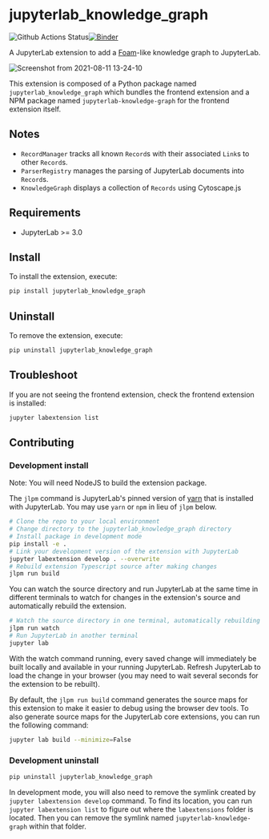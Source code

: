 # jupyterlab_knowledge_graph

![Github Actions Status](https://github.com/github_username/jupyterlab-knowledge-graph/workflows/Build/badge.svg)[![Binder](https://mybinder.org/badge_logo.svg)](https://mybinder.org/v2/gh/github_username/jupyterlab-knowledge-graph/main?urlpath=lab)

A JupyterLab extension to add a [Foam](https://github.com/foambubble/foam)-like knowledge graph to JupyterLab.

![Screenshot from 2021-08-11 13-24-10](https://user-images.githubusercontent.com/1248413/129027986-59ffacb4-5669-4cc9-a466-7eb33556febf.png)


This extension is composed of a Python package named `jupyterlab_knowledge_graph`
which bundles the frontend extension and a NPM package named `jupyterlab-knowledge-graph`
for the frontend extension itself.

## Notes
* `RecordManager` tracks all known `Record`s with their associated `Link`s to other `Record`s. 
* `ParserRegistry` manages the parsing of JupyterLab documents into `Record`s.
* `KnowledgeGraph` displays a collection of `Records` using Cytoscape.js


## Requirements

* JupyterLab >= 3.0

## Install

To install the extension, execute:

```bash
pip install jupyterlab_knowledge_graph
```

## Uninstall

To remove the extension, execute:

```bash
pip uninstall jupyterlab_knowledge_graph
```


## Troubleshoot

If you are not seeing
the frontend extension, check the frontend extension is installed:

```bash
jupyter labextension list
```


## Contributing

### Development install

Note: You will need NodeJS to build the extension package.

The `jlpm` command is JupyterLab's pinned version of
[yarn](https://yarnpkg.com/) that is installed with JupyterLab. You may use
`yarn` or `npm` in lieu of `jlpm` below.

```bash
# Clone the repo to your local environment
# Change directory to the jupyterlab_knowledge_graph directory
# Install package in development mode
pip install -e .
# Link your development version of the extension with JupyterLab
jupyter labextension develop . --overwrite
# Rebuild extension Typescript source after making changes
jlpm run build
```

You can watch the source directory and run JupyterLab at the same time in different terminals to watch for changes in the extension's source and automatically rebuild the extension.

```bash
# Watch the source directory in one terminal, automatically rebuilding when needed
jlpm run watch
# Run JupyterLab in another terminal
jupyter lab
```

With the watch command running, every saved change will immediately be built locally and available in your running JupyterLab. Refresh JupyterLab to load the change in your browser (you may need to wait several seconds for the extension to be rebuilt).

By default, the `jlpm run build` command generates the source maps for this extension to make it easier to debug using the browser dev tools. To also generate source maps for the JupyterLab core extensions, you can run the following command:

```bash
jupyter lab build --minimize=False
```

### Development uninstall

```bash
pip uninstall jupyterlab_knowledge_graph
```

In development mode, you will also need to remove the symlink created by `jupyter labextension develop`
command. To find its location, you can run `jupyter labextension list` to figure out where the `labextensions`
folder is located. Then you can remove the symlink named `jupyterlab-knowledge-graph` within that folder.
